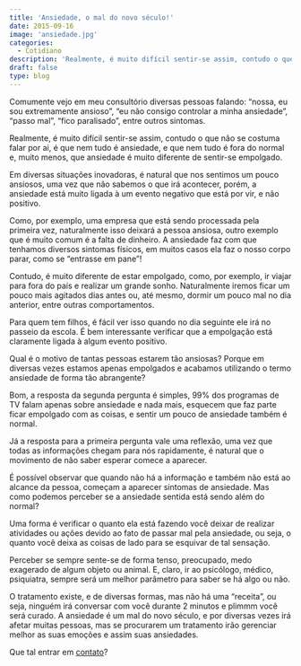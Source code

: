 ```yaml
---
title: 'Ansiedade, o mal do novo século!'
date: 2015-09-16
image: 'ansiedade.jpg'
categories:
  - Cotidiano
description: 'Realmente, é muito difícil sentir-se assim, contudo o que não se costuma falar por ai, é que nem tudo é ansiedade, e que nem tudo é fora'
draft: false
type: blog
---
```


Comumente vejo em meu consultório diversas pessoas falando: “nossa, eu sou extremamente ansioso”, “eu não consigo controlar a minha ansiedade”, “passo mal”, “fico paralisado”, entre outros sintomas.

Realmente, é muito difícil sentir-se assim, contudo o que não se costuma falar por ai, é que nem tudo é ansiedade, e que nem tudo é fora do normal e, muito menos, que ansiedade é muito diferente de sentir-se empolgado.

Em diversas situações inovadoras, é natural que nos sentimos um pouco ansiosos, uma vez que não sabemos o que irá acontecer, porém, a ansiedade está muito ligada à um evento negativo que está por vir, e não positivo.

Como, por exemplo, uma empresa que está sendo processada pela primeira vez, naturalmente isso deixará a pessoa ansiosa, outro exemplo que é muito comum é a falta de dinheiro. A ansiedade faz com que tenhamos diversos sintomas físicos, em muitos casos ela faz o nosso corpo parar, como se “entrasse em pane”!

Contudo, é muito diferente de estar empolgado, como, por exemplo, ir viajar para fora do país e realizar um grande sonho. Naturalmente iremos ficar um pouco mais agitados dias antes ou, até mesmo, dormir um pouco mal no dia anterior, entre outras comportamentos.

Para quem tem filhos, é fácil ver isso quando no dia seguinte ele irá no passeio da escola. É bem interessante verificar que a empolgação está claramente ligada à algum evento positivo.

Qual é o motivo de tantas pessoas estarem tão ansiosas? Porque em diversas vezes estamos apenas empolgados e acabamos utilizando o termo ansiedade de forma tão abrangente?

Bom, a resposta da segunda pergunta é simples, 99% dos programas de TV falam apenas sobre ansiedade e nada mais, esquecem que faz parte ficar empolgado com as coisas, e sentir um pouco de ansiedade também é normal.

Já a resposta para a primeira pergunta vale uma reflexão, uma vez que todas as informações chegam para nós rapidamente, é natural que o movimento de não saber esperar comece a aparecer.

É possível observar que quando não há a informação e também não está ao alcance da pessoa, começam a aparecer sintomas de ansiedade. Mas como podemos perceber se a ansiedade sentida está sendo além do normal?

Uma forma é verificar o quanto ela está fazendo você deixar de realizar atividades ou ações devido ao fato de passar mal pela ansiedade, ou seja, o quanto você deixa as coisas de lado para se esquivar de tal sensação.

Perceber se sempre sente-se de forma tenso, preocupado, medo exagerado de algum objeto ou animal. E, claro, ir ao psicólogo, médico, psiquiatra, sempre será um melhor parâmetro para saber se há algo ou não.

O tratamento existe, e de diversas formas, mas não há uma “receita”, ou seja, ninguém irá conversar com você durante 2 minutos e plimmm você será curado. A ansiedade é um mal do novo século, e por diversas vezes irá afetar muitas pessoas, mas se procurarem um tratamento irão gerenciar melhor as suas emoções e assim suas ansiedades.

Que tal entrar em [contato](/contato/)?
